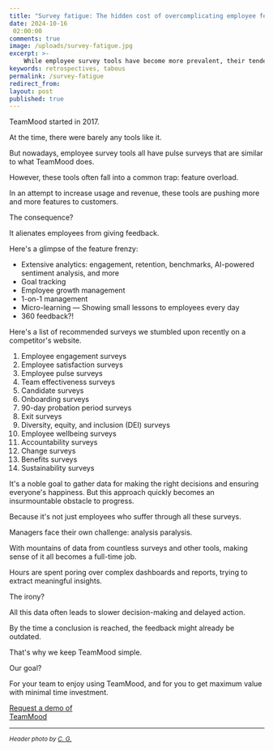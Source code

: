 ```yaml
---
title: "Survey fatigue: The hidden cost of overcomplicating employee feedback"
date: 2024-10-16
 02:00:00
comments: true
image: /uploads/survey-fatigue.jpg
excerpt: >-
    While employee survey tools have become more prevalent, their tendency toward feature overload can hinder their effectiveness by overwhelming employees and managers, ultimately leading to slower decision-making and reduced employee engagement.
keywords: retrospectives, tabous
permalink: /survey-fatigue
redirect_from:
layout: post
published: true
---
```


TeamMood started in 2017.

At the time, there were barely any tools like it.

But nowadays, employee survey tools all have pulse surveys that are similar to what TeamMood does.

However, these tools often fall into a common trap: feature overload.

In an attempt to increase usage and revenue, these tools are pushing more and more features to customers.

The consequence?

It alienates employees from giving feedback.

Here's a glimpse of the feature frenzy:

- Extensive analytics: engagement, retention, benchmarks, AI-powered sentiment analysis, and more
- Goal tracking
- Employee growth management
- 1-on-1 management
- Micro-learning — Showing small lessons to employees every day
- 360 feedback?!

Here's a list of recommended surveys we stumbled upon recently on a competitor's website.

1. Employee engagement surveys
2. Employee satisfaction surveys
3. Employee pulse surveys
4. Team effectiveness surveys
5. Candidate surveys
6. Onboarding surveys
7. 90-day probation period surveys
8. Exit surveys
9. Diversity, equity, and inclusion (DEI) surveys
10. Employee wellbeing surveys
11. Accountability surveys
12. Change surveys
13. Benefits surveys
14. Sustainability surveys

It's a noble goal to gather data for making the right decisions and ensuring everyone's happiness. But this approach quickly becomes an insurmountable obstacle to progress.

Because it's not just employees who suffer through all these surveys.

Managers face their own challenge: analysis paralysis.

With mountains of data from countless surveys and other tools, making sense of it all becomes a full-time job.

Hours are spent poring over complex dashboards and reports, trying to extract meaningful insights.

The irony?

All this data often leads to slower decision-making and delayed action.

By the time a conclusion is reached, the feedback might already be outdated.

That's why we keep TeamMood simple.

Our goal?

For your team to enjoy using TeamMood, and for you to get maximum value with minimal time investment.

<a href="https://calendly.com/ndeverge/30min/" class="button">Request a demo of<br>TeamMood</a>

--- 

<small><em>Header photo by <a target="_blank" rel="noopener" href="https://unsplash.com/@cg">C. G.</a></em></small>
